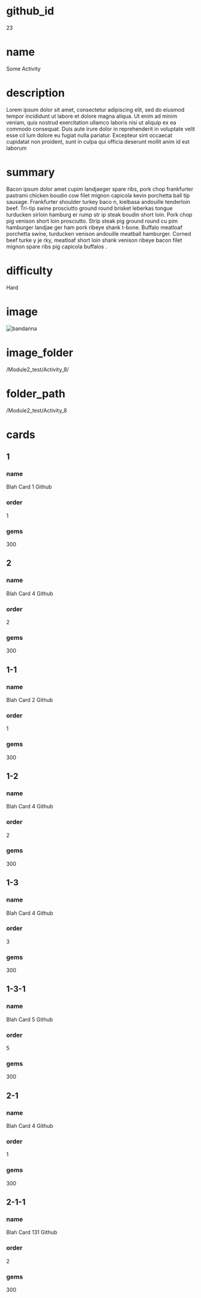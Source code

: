 # github_id
23

# name
Some Activity

# description
Lorem ipsum dolor sit amet, consectetur adipiscing elit, sed do eiusmod tempor incididunt ut labore et dolore magna aliqua. Ut enim ad minim veniam, quis nostrud exercitation ullamco laboris nisi ut aliquip ex ea commodo consequat. Duis aute irure dolor in reprehenderit in voluptate velit esse cil lum dolore eu fugiat nulla pariatur. Excepteur sint occaecat cupidatat non proident, sunt in culpa qui officia deserunt mollit anim id est laborum 
  
# summary
Bacon ipsum dolor amet cupim landjaeger spare ribs, pork chop frankfurter pastrami chicken boudin cow filet mignon capicola kevin porchetta ball tip sausage. Frankfurter shoulder turkey baco n, kielbasa andouille tenderloin beef. Tri-tip swine prosciutto ground round brisket leberkas tongue turducken sirloin hamburg er rump str ip steak boudin short loin. Pork chop pig venison short loin prosciutto. Strip steak pig ground round cu pim hamburger landjae  ger ham pork ribeye  shank t-bone. Buffalo meatloaf porchetta swine, turducken venison andouille meatball hamburger. Corned beef turke y je rky, meatloaf  short loin shank venison ribeye bacon filet mignon spare ribs pig capicola buffalos .

# difficulty
Hard

# image
![bandanna](images/bandanna.jpg)

# image_folder
/Module2_test/Activity_8/

# folder_path
/Module2_test/Activity_8

# cards
 
## 1

### name
Blah Card 1 Github

### order
1 

### gems
300

## 2

### name
Blah Card 4 Github

### order
2

### gems
300

## 1-1

### name
Blah Card 2 Github

### order
1

### gems
300

## 1-2

### name
Blah Card 4 Github

### order
2

### gems
300

## 1-3

### name
Blah Card 4 Github

### order
3

### gems
300

## 1-3-1

### name
Blah Card 5 Github

### order
5

### gems
300

## 2-1

### name
Blah Card 4 Github

### order
1

### gems
300

## 2-1-1

### name
Blah Card 131 Github

### order
2

### gems
300
